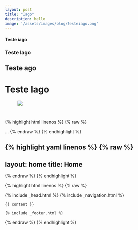 ```yaml
---
layout: post
title: "Iago"
description: hello
image: '/assets/images/blog/testeiago.png'
---
```

#### Teste iago

### Teste Iago

## Teste ago

# Teste Iago

<figure>
	<a href="{{site.url}}/assets/images/blog/testeiago.png"><img src="{{site.url}}/assets/images/blog/testeiago.png"></a>
</figure>
<br>



<html lang="pt-br">
<head>
	<meta charset="utf-8">
	<title> {{ page.title }} </title>
</head>
<body>


{% highlight html linenos %}
{% raw %}
<!DOCTYPE html>
<html lang="pt-br">
<head>
	<meta charset="utf-8">
	<title> {{ site.name }} </title>
</head>
<body>
...
{% endraw %}
{% endhighlight %}



{% highlight yaml linenos %}
{% raw %}
---
layout: home
title: Home
---
{% endraw %}
{% endhighlight %}



{% highlight html linenos %}
{% raw %}
<!doctype html>
<html lang="pt-BR">
<head>
	{% include _head.html %}
</head>
<body>
	{% include _navigation.html %}

	{{ content }}

	{% include _footer.html %}
</body>
</html>
{% endraw %}
{% endhighlight %}

